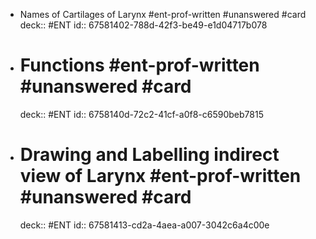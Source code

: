 - Names of Cartilages of Larynx #ent-prof-written #unanswered #card
  deck:: #ENT
  id:: 67581402-788d-42f3-be49-e1d04717b078
- # Functions #ent-prof-written #unanswered #card
  deck:: #ENT
  id:: 6758140d-72c2-41cf-a0f8-c6590beb7815
- # Drawing and Labelling indirect view of Larynx #ent-prof-written #unanswered #card
  deck:: #ENT
  id:: 67581413-cd2a-4aea-a007-3042c6a4c00e